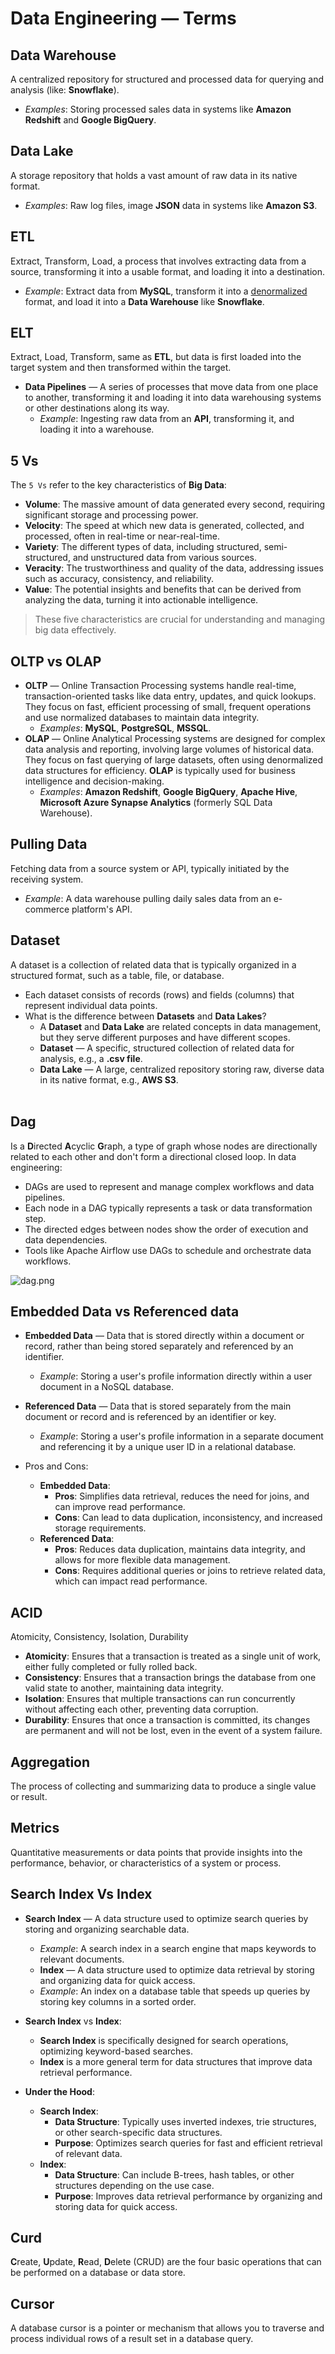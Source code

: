 # Data Engineering — Terms

## Data Warehouse
A centralized repository for structured and processed data for querying and analysis (like: **Snowflake**).
  * _Examples_: Storing processed sales data in systems like **Amazon Redshift** and **Google BigQuery**.

## Data Lake 
A storage repository that holds a vast amount of raw data in its native format.
  * _Examples_: Raw log files, image **JSON** data in systems like **Amazon S3**.

## ETL
Extract, Transform, Load, a process that involves extracting data from a source, transforming it into a usable format, and loading it into a destination.
  * _Example_: Extract data from **MySQL**, transform it into a [denormalized](../dictionary/overview#denormalization--dee-nor-muh-luh-zay-shun) format, and load it into a **Data Warehouse** like **Snowflake**.

## ELT
Extract, Load, Transform, same as **ETL**, but data is first loaded into the target system and then transformed within the target.

* **Data Pipelines** — A series of processes that move data from one place to another, transforming it and loading it into data warehousing systems or other destinations along its way.
  * _Example_: Ingesting raw data from an **API**, transforming it, and loading it into a warehouse.

## 5 Vs
The `5 Vs` refer to the key characteristics of **Big Data**:
  * **Volume**: The massive amount of data generated every second, requiring significant storage and processing power.
  * **Velocity**: The speed at which new data is generated, collected, and processed, often in real-time or near-real-time.
  * **Variety**: The different types of data, including structured, semi-structured, and unstructured data from various sources.
  * **Veracity**: The trustworthiness and quality of the data, addressing issues such as accuracy, consistency, and reliability.
  * **Value**: The potential insights and benefits that can be derived from analyzing the data, turning it into actionable intelligence.
  > These five characteristics are crucial for understanding and managing big data effectively.

## OLTP vs OLAP
  * **OLTP** — Online Transaction Processing systems handle real-time, transaction-oriented tasks like data entry, updates, and quick lookups. They focus on fast, efficient processing of small, frequent operations and use normalized databases to maintain data integrity.
    * _Examples_: **MySQL**, **PostgreSQL**, **MSSQL**.
  * **OLAP** — Online Analytical Processing systems are designed for complex data analysis and reporting, involving large volumes of historical data. They focus on fast querying of large datasets, often using denormalized data structures for efficiency. **OLAP** is typically used for business intelligence and decision-making.
    * _Examples_: **Amazon Redshift**, **Google BigQuery**, **Apache Hive**, **Microsoft Azure Synapse Analytics** (formerly SQL Data Warehouse).

## Pulling Data
Fetching data from a source system or API, typically initiated by the receiving system.
  * _Example_: A data warehouse pulling daily sales data from an e-commerce platform's API.

## Dataset
A dataset is a collection of related data that is typically organized in a structured format, such as a table, file, or database.
  * Each dataset consists of records (rows) and fields (columns) that represent individual data points.
  * What is the difference between **Datasets** and **Data Lakes**?
    * A **Dataset** and **Data Lake** are related concepts in data management, but they serve different purposes and have different scopes.
    * **Dataset** — A specific, structured collection of related data for analysis, e.g., a **.csv file**.
    * **Data Lake** — A large, centralized repository storing raw, diverse data in its native format, e.g., **AWS S3**.
      <br /><br />

## Dag
Is a **D**irected **A**cyclic **G**raph, a type of graph whose nodes are directionally related to each other and don't form a directional closed loop. In data engineering:
  * DAGs are used to represent and manage complex workflows and data pipelines.
  * Each node in a DAG typically represents a task or data transformation step.
  * The directed edges between nodes show the order of execution and data dependencies.
  * Tools like Apache Airflow use DAGs to schedule and orchestrate data workflows.

![dag.png](/images/dag.png)


## Embedded Data vs Referenced data
* **Embedded Data** — Data that is stored directly within a document or record, rather than being stored separately and referenced by an identifier.
    * _Example_: Storing a user's profile information directly within a user document in a NoSQL database.
* **Referenced Data** — Data that is stored separately from the main document or record and is referenced by an identifier or key.
    * _Example_: Storing a user's profile information in a separate document and referencing it by a unique user ID in a relational database.

* Pros and Cons:
    * **Embedded Data**:
        * **Pros**: Simplifies data retrieval, reduces the need for joins, and can improve read performance.
        * **Cons**: Can lead to data duplication, inconsistency, and increased storage requirements.
    * **Referenced Data**:
        * **Pros**: Reduces data duplication, maintains data integrity, and allows for more flexible data management.
        * **Cons**: Requires additional queries or joins to retrieve related data, which can impact read performance.

## ACID 
Atomicity, Consistency, Isolation, Durability 

* **Atomicity**: Ensures that a transaction is treated as a single unit of work, either fully completed or fully rolled back.
* **Consistency**: Ensures that a transaction brings the database from one valid state to another, maintaining data integrity.
* **Isolation**: Ensures that multiple transactions can run concurrently without affecting each other, preventing data corruption.
* **Durability**: Ensures that once a transaction is committed, its changes are permanent and will not be lost, even in the event of a system failure.


## Aggregation
The process of collecting and summarizing data to produce a single value or result.


## Metrics
Quantitative measurements or data points that provide insights into the performance, 
behavior, or characteristics of a system or process.


## Search Index Vs Index
* **Search Index** — A data structure used to optimize search queries by storing and organizing searchable data.
    * _Example_: A search index in a search engine that maps keywords to relevant documents.
    * **Index** — A data structure used to optimize data retrieval by storing and organizing data for quick access.
    * _Example_: An index on a database table that speeds up queries by storing key columns in a sorted order.
* **Search Index** vs **Index**:
    * **Search Index** is specifically designed for search operations, optimizing keyword-based searches.
    * **Index** is a more general term for data structures that improve data retrieval performance.
  
* **Under the Hood**:
    * **Search Index**:
        * **Data Structure**: Typically uses inverted indexes, trie structures, or other search-specific data structures.
        * **Purpose**: Optimizes search queries for fast and efficient retrieval of relevant data.
    * **Index**:
        * **Data Structure**: Can include B-trees, hash tables, or other structures depending on the use case.
        * **Purpose**: Improves data retrieval performance by organizing and storing data for quick access.

## Curd
**C**reate, **U**pdate, **R**ead, **D**elete (CRUD) are the four basic operations that can be performed on a database or data store.

## Cursor
A database cursor is a pointer or mechanism that allows you to
traverse and process individual rows of a result set in a database query.

<!-- TODO

b + tree

b - trees

CAP theorem

base in nosql?

clickhouse vs mongo?

RDBMS
DBMS

accumulate data

unwind

log n
-->